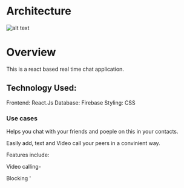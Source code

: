 # Architecture

![alt text](<Screenshot 2024-04-29 at 2.00.39 PM.png>)

# Overview

This is a react based real time chat application.

## Technology Used:

Frontend: React.Js
Database: Firebase
Styling: CSS


### Use cases

Helps you chat with your friends and poeple on this in your contacts.

Easily add, text and Video call your peers in a convinient way.

Features include: 

Video calling-

Blocking
'